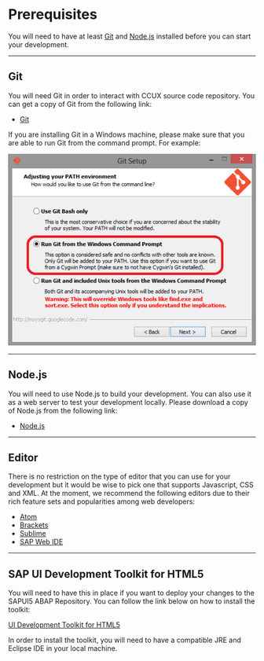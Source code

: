 # Prerequisites
You will need to have at least [Git](#markdown-header-git) and [Node.js](#markdown-header-nodejs) installed before you can start your development.

***
## Git
You will need Git in order to interact with CCUX source code repository. You can get a copy of Git from the following link:

* [Git](https://git-scm.com/downloads)  

If you are installing Git in a Windows machine, please make sure that you are able to run Git from the command prompt. For example:

![Run Git from the Windows Command Prompt](img/git.001.png)

***
## Node.js
You will need to use Node.js to build your development. You can also use it as a web server to test your development locally. Please download a copy of Node.js from the following link:

* [Node.js](https://nodejs.org/download/)

***
## Editor
There is no restriction on the type of editor that you can use for your development but it would be wise to pick one that supports Javascript, CSS and XML. At the moment, we recommend the following editors due to their rich feature sets and popularities among web developers:

* [Atom](https://atom.io/)
* [Brackets](http://brackets.io/)
* [Sublime](http://www.sublimetext.com/)
* [SAP Web IDE](https://www.sapstore.com/solutions/60009/SAP-Web-IDE)

***
## SAP UI Development Toolkit for HTML5
You will need to have this in place if you want to deploy your changes to the SAPUI5 ABAP Repository. You can follow the link below on how to install the toolkit:

[UI Development Toolkit for HTML5](https://tools.hana.ondemand.com/#sapui5)

In order to install the toolkit, you will need to have a compatible JRE and Eclipse IDE in your local machine.
